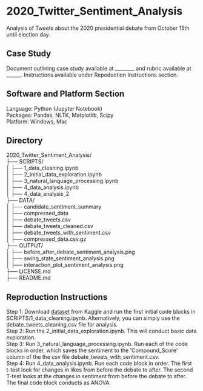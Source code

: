 # 2020_Twitter_Sentiment_Analysis

Analysis of Tweets about the 2020 presidential debate from October 15th until election day.

## Case Study
Document outlining case study available at ________ and rubric available at ______. Instructions available under Repoduction Instructions section.

## Software and Platform Section
Language: Python (Jupyter Notebook) <br>
Packages: Pandas, NLTK, Matplotlib, Scipy <br>
Platform: Windows, Mac <br>

## Directory
2020_Twitter_Sentiment_Analysis/ <br>
├── SCRIPTS/ <br>
│   ├── 1_data_cleaning.ipynb <br>
│   ├── 2_initial_data_exploration.ipynb <br>
│   ├── 3_natural_language_processing.ipynb <br>
│   ├── 4_data_analysis.ipynb <br>
│   ├── 4_data_analysis_2 <br>
├── DATA/ <br>
│   ├── candidate_sentiment_summary <br>
│   ├── compressed_data <br>
│   ├── debate_tweets.csv <br>
│   ├── debate_tweets_cleaned.csv <br>
│   ├── debate_tweets_with_sentiment.csv <br>
│   ├── compressed_data.csv.gz <br>
├── OUTPUT/ <br>
│   ├── before_after_debate_sentiment_analysis.png <br>
│   ├── swing_state_sentiment_analysis.png <br>
│   ├── interaction_plot_sentiment_analysis.png <br>
├── LICENSE.md <br>
├── README.md <br>

## Reproduction Instructions

Step 1: Download [dataset]([url](https://www.kaggle.com/datasets/manchunhui/us-election-2020-tweets)) from Kaggle and run the first initial code blocks in SCRIPTS/1_data_cleaning.ipynb. Alternatively, you can simply use the debate_tweets_cleaning.csv file for analysis. <br>
Step 2: Run the 2_initial_data_exploration.ipynb. This will conduct basic data exploration. <br>
Step 3: Run 3_natural_language_processing.ipynb. Run each of the code blocks in order, which saves the sentiment to the 'Compound_Score' column of the the csv file debate_tweets_with_sentiment.csv. <br>
Step 4: Run 4_data_analysis.ipynb. Run each code block in order. The first t-test look for changes in likes from before the debate to after. The second T-test looks at the changes in sentiment from before the debate to after. The final code block conducts as ANOVA. <br>
